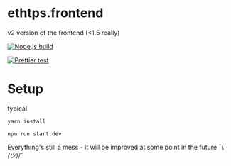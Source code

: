 # ethtps.frontend

v2 version of the frontend (<1.5 really)

[![Node.js build](https://github.com/ethtps/ethtps.frontend/actions/workflows/node.js.yml/badge.svg?branch=main)](https://github.com/ethtps/ethtps.frontend/actions/workflows/node.js.yml)

[![Prettier test](https://github.com/ethtps/ethtps.frontend/actions/workflows/node.js.lint.yml/badge.svg?branch=main)](https://github.com/ethtps/ethtps.frontend/actions/workflows/node.js.lint.yml)

# Setup

typical

`yarn install`

`npm run start:dev`

Everything's still a mess - it will be improved at some point in the future  ¯\\_(ツ)_\/¯
